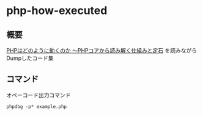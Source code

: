 # php-how-executed
## 概要
[PHPはどのように動くのか ～PHPコアから読み解く仕組みと定石](https://gihyo.jp/book/2015/978-4-7741-7642-0) を読みながらDumpしたコード集

## コマンド
オペーコード出力コマンド

```
phpdbg -p* example.php 
```
